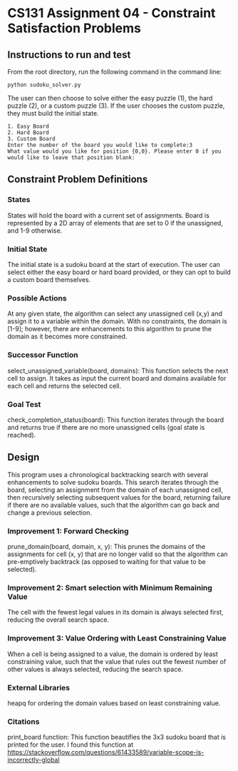 # CS131 Assignment 04 - Constraint Satisfaction Problems
## Instructions to run and test
From the root directory, run the following command in the 
command line:

```
python sudoku_solver.py
```
The user can then choose to solve either the easy puzzle (1), the
hard puzzle (2), or a custom puzzle (3). If the user chooses the
custom puzzle, they must build the initial state.

```
1. Easy Board
2. Hard Board
3. Custom Board
Enter the number of the board you would like to complete:3
What value would you like for position {0,0}. Please enter 0 if you would like to leave that position blank:
```

## Constraint Problem Definitions
### States
States will hold the board with a current set of assignments.
Board is represented by a 2D array of elements that are set 
to 0 if the unassigned, and 1-9 otherwise.

### Initial State
The initial state is a sudoku board at the start of execution. The
user can select either the easy board or hard board provided, or they
can opt to build a custom board themselves.

### Possible Actions
At any given state, the algorithm can select any unassigned cell (x,y)
and assign it to a variable within the domain. With no constraints, the 
domain is [1-9]; however, there are enhancements to this algorithm to
prune the domain as it becomes more constrained.

### Successor Function
select_unassigned_variable(board, domains): This function selects the next 
cell to assign. It takes as input the current board and domains available 
for each cell and returns the selected cell.

### Goal Test
check_completion_status(board): This function iterates through the board and returns
true if there are no more unassigned cells (goal state is reached).

## Design
This program uses a chronological backtracking search with several enhancements
to solve sudoku boards. This search iterates through the board, selecting an
assignment from the domain of each unassigned cell, then recursively selecting
subsequent values for the board, returning failure if there are no available values,
such that the algorithm can go back and change a previous selection.

### Improvement 1: Forward Checking
prune_domain(board, domain, x, y): This prunes the domains of the assignments
for cell (x, y) that are no longer valid so that the algorithm can
pre-emptively backtrack (as opposed to waiting for that value to be selected).

### Improvement 2: Smart selection with Minimum Remaining Value
The cell with the fewest legal values in its domain is always selected first, reducing
the overall search space.

### Improvement 3: Value Ordering with Least Constraining Value
When a cell is being assigned to a value, the domain is ordered 
by least constraining value, such that the value that rules out the fewest
number of other values is always selected, reducing the search space.

### External Libraries
heapq for ordering the domain values based on least constraining value.

### Citations
print_board function: This function beautifies the 3x3 sudoku board that
is printed for the user. I found this function at
https://stackoverflow.com/questions/61433589/variable-scope-is-incorrectly-global


